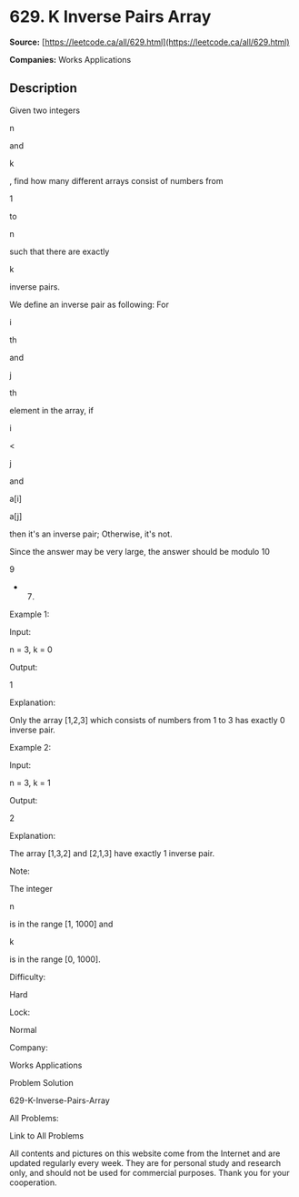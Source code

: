 # 629. K Inverse Pairs Array

**Source:** [https://leetcode.ca/all/629.html](https://leetcode.ca/all/629.html)

**Companies:** Works Applications

## Description

Given two integers

n

and

k

, find how many different arrays consist
        of numbers from

1

to

n

such that there are exactly

k

inverse pairs.

We define an inverse pair as following: For

i

th

and

j

th

element in the array, if

i

<

j

and

a[i]

>

a[j]

then it's an inverse pair; Otherwise, it's
        not.

Since the answer may be very large, the answer should be modulo 10

9

+ 7.

Example 1:

Input:

n = 3, k = 0

Output:

1

Explanation:

Only the array [1,2,3] which consists of numbers from 1 to 3 has exactly 0 inverse pair.

Example 2:

Input:

n = 3, k = 1

Output:

2

Explanation:

The array [1,3,2] and [2,1,3] have exactly 1 inverse pair.

Note:

The integer

n

is in the range [1, 1000] and

k

is in the range
            [0, 1000].

Difficulty:

Hard

Lock:

Normal

Company:

Works Applications

Problem Solution

629-K-Inverse-Pairs-Array

All Problems:

Link to All Problems

All contents and pictures on this website come from the Internet and are updated regularly every week. They are for personal study and research only, and should not be used for commercial purposes. Thank you for your cooperation.

